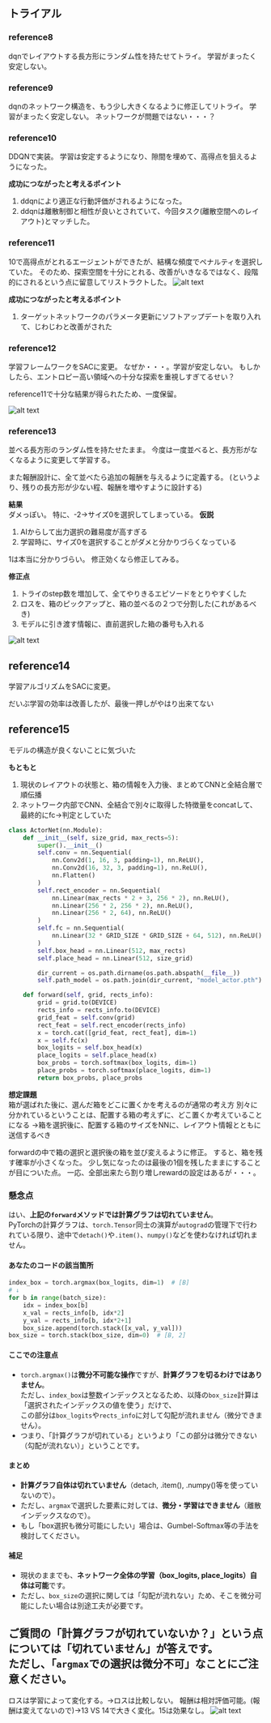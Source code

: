 ## トライアル

### reference8
dqnでレイアウトする長方形にランダム性を持たせてトライ。
学習がまったく安定しない。

### reference9
dqnのネットワーク構造を、もう少し大きくなるように修正してリトライ。
学習がまったく安定しない。
ネットワークが問題ではない・・・？

### reference10
DDQNで実装。
学習は安定するようになり、隙間を埋めて、高得点を狙えるようになった。

**成功につながったと考えるポイント**  
1. ddqnにより適正な行動評価がされるようになった。
2. ddqnは離散制御と相性が良いとされていて、今回タスク(離散空間へのレイアウト)とマッチした。

### reference11
10で高得点がとれるエージェントができたが、結構な頻度でペナルティを選択していた。
そのため、探索空間を十分にとれる、改善がいきなるではなく、段階的にされるという点に留意してリストラクトした。
![alt text](image-7.png)

**成功につながったと考えるポイント**  
1. ターゲットネットワークのパラメータ更新にソフトアップデートを取り入れて、じわじわと改善がされた

### reference12
学習フレームワークをSACに変更。
なぜか・・・。学習が安定しない。
もしかしたら、エントロピー高い領域への十分な探索を重視しすぎてるせい？

reference11で十分な結果が得られたため、一度保留。

![alt text](image-8.png)

### reference13
並べる長方形のランダム性を持たせたまま。
今度は一度並べると、長方形がなくなるように変更して学習する。

また報酬設計に、全て並べたら追加の報酬を与えるように定義する。
(というより、残りの長方形が少ない程、報酬を増やすように設計する)

__結果__  
ダメっぽい。
特に、-2→サイズ0を選択してしまっている。
__仮説__  
1. AIからして出力選択の難易度が高すぎる
2. 学習時に、サイズ0を選択することがダメと分かりづらくなっている

1は本当に分かりづらい。
修正効くなら修正してみる。

__修正点__  
1. トライのstep数を増加して、全てやりきるエピソードをとりやすくした
2. ロスを、箱のピックアップと、箱の並べるの２つで分割した(これがあるべき)
3. モデルに引き渡す情報に、直前選択した箱の番号も入れる

![alt text](image-9.png)

## reference14
学習アルゴリズムをSACに変更。

だいぶ学習の効率は改善したが、最後一押しがやはり出来てない

## reference15
モデルの構造が良くないことに気づいた

__もともと__  
1. 現状のレイアウトの状態と、箱の情報を入力後、まとめてCNNと全結合層で順伝播
2. ネットワーク内部でCNN、全結合で別々に取得した特徴量をconcatして、最終的にfc→判定としていた

```python
class ActorNet(nn.Module):
    def __init__(self, size_grid, max_rects=5):
        super().__init__()
        self.conv = nn.Sequential(
            nn.Conv2d(1, 16, 3, padding=1), nn.ReLU(),
            nn.Conv2d(16, 32, 3, padding=1), nn.ReLU(),
            nn.Flatten()
        )
        self.rect_encoder = nn.Sequential(
            nn.Linear(max_rects * 2 + 3, 256 * 2), nn.ReLU(),
            nn.Linear(256 * 2, 256 * 2), nn.ReLU(),
            nn.Linear(256 * 2, 64), nn.ReLU()
        )
        self.fc = nn.Sequential(
            nn.Linear(32 * GRID_SIZE * GRID_SIZE + 64, 512), nn.ReLU()
        )
        self.box_head = nn.Linear(512, max_rects)
        self.place_head = nn.Linear(512, size_grid)

        dir_current = os.path.dirname(os.path.abspath(__file__))
        self.path_model = os.path.join(dir_current, "model_actor.pth")

    def forward(self, grid, rects_info):
        grid = grid.to(DEVICE)
        rects_info = rects_info.to(DEVICE)
        grid_feat = self.conv(grid)
        rect_feat = self.rect_encoder(rects_info)
        x = torch.cat([grid_feat, rect_feat], dim=1)
        x = self.fc(x)
        box_logits = self.box_head(x)
        place_logits = self.place_head(x)
        box_probs = torch.softmax(box_logits, dim=1)
        place_probs = torch.softmax(place_logits, dim=1)
        return box_probs, place_probs
```

__想定課題__  
箱が選ばれた後に、選んだ箱をどこに置くかを考えるのが通常の考え方
別々に分かれているということは、配置する箱の考えずに、どこ置くか考えていることになる
→箱を選択後に、配置する箱のサイズをNNに、レイアウト情報とともに送信するべき

forwardの中で箱の選択と選択後の箱を並び変えるように修正。
すると、箱を残す確率が小さくなった。
少し気になったのは最後の1個を残したままにすることが目についた点。
一応、全部出来たら割り増しrewardの設定はあるが・・・。




### 懸念点

はい、**上記の`forward`メソッドでは計算グラフは切れていません**。  
PyTorchの計算グラフは、`torch.Tensor`同士の演算が`autograd`の管理下で行われている限り、途中で`detach()`や`.item()`、`numpy()`などを使わなければ切れません。


#### あなたのコードの該当箇所

```python
index_box = torch.argmax(box_logits, dim=1)  # [B]
# ↓
for b in range(batch_size):
    idx = index_box[b]
    x_val = rects_info[b, idx*2]
    y_val = rects_info[b, idx*2+1]
    box_size.append(torch.stack([x_val, y_val]))
box_size = torch.stack(box_size, dim=0)  # [B, 2]
```

#### ここでの注意点

- `torch.argmax()`は**微分不可能な操作**ですが、**計算グラフを切るわけではありません**。  
  ただし、`index_box`は整数インデックスとなるため、以降の`box_size`計算は「選択されたインデックスの値を使う」だけで、  
  この部分は`box_logits`や`rects_info`に対して勾配が流れません（微分できません）。
- つまり、「計算グラフが切れている」というより「この部分は微分できない（勾配が流れない）」ということです。

#### まとめ

- **計算グラフ自体は切れていません**（detach, .item(), .numpy()等を使っていないので）。
- ただし、`argmax`で選択した要素に対しては、**微分・学習はできません**（離散インデックスなので）。
- もし「box選択も微分可能にしたい」場合は、Gumbel-Softmax等の手法を検討してください。


#### 補足

- 現状のままでも、**ネットワーク全体の学習（box_logits, place_logits）自体は可能**です。
- ただし、`box_size`の選択に関しては「勾配が流れない」ため、そこを微分可能にしたい場合は別途工夫が必要です。


ご質問の「計算グラフが切れていないか？」という点については「**切れていません**」が答えです。  
ただし、「`argmax`での選択は微分不可」なことにご注意ください。
---

ロスは学習によって変化する。→ロスは比較しない。
報酬は相対評価可能。(報酬は変えてないので)→13 VS 14で大きく変化。15は効果なし。
![alt text](image-10.png)